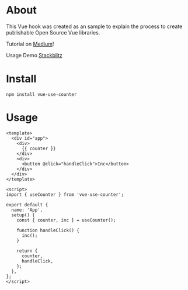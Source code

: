 # About

This Vue hook was created as an sample to explain the process to create publishable Open Source Vue libraries.

Tutorial on [Medium](https://medium.com/@ankurr.singhal/create-a-publishable-open-source-vue-library-usecounter-be80278b9ed0)!

Usage Demo [Stackblitz](https://vue-j3vw8z.stackblitz.io)

# Install

```
npm install vue-use-counter
```

# Usage

```
<template>
  <div id="app">
    <div>
      {{ counter }}
    </div>
    <div>
      <button @click="handleClick">Inc</button>
    </div>
  </div>
</template>

<script>
import { useCounter } from 'vue-use-counter';

export default {
  name: 'App',
  setup() {
    const { counter, inc } = useCounter();

    function handleClick() {
      inc();
    }

    return {
      counter,
      handleClick,
    };
  },
};
</script>
```